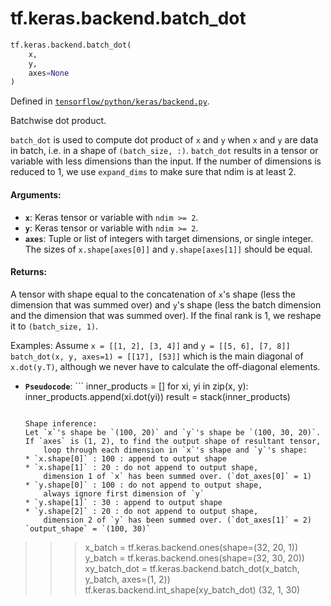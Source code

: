 <div itemscope itemtype="http://developers.google.com/ReferenceObject">
<meta itemprop="name" content="tf.keras.backend.batch_dot" />
<meta itemprop="path" content="Stable" />
</div>

# tf.keras.backend.batch_dot

``` python
tf.keras.backend.batch_dot(
    x,
    y,
    axes=None
)
```



Defined in [`tensorflow/python/keras/backend.py`](/code/stable/tensorflow/python/keras/backend.py).

Batchwise dot product.

`batch_dot` is used to compute dot product of `x` and `y` when
`x` and `y` are data in batch, i.e. in a shape of
`(batch_size, :)`.
`batch_dot` results in a tensor or variable with less dimensions
than the input. If the number of dimensions is reduced to 1,
we use `expand_dims` to make sure that ndim is at least 2.

#### Arguments:

* <b>`x`</b>: Keras tensor or variable with `ndim >= 2`.
* <b>`y`</b>: Keras tensor or variable with `ndim >= 2`.
* <b>`axes`</b>: Tuple or list of integers with target dimensions, or single integer.
    The sizes of `x.shape[axes[0]]` and `y.shape[axes[1]]` should be equal.


#### Returns:

  A tensor with shape equal to the concatenation of `x`'s shape
  (less the dimension that was summed over) and `y`'s shape
  (less the batch dimension and the dimension that was summed over).
  If the final rank is 1, we reshape it to `(batch_size, 1)`.

Examples:
  Assume `x = [[1, 2], [3, 4]]` and `y = [[5, 6], [7, 8]]`
  `batch_dot(x, y, axes=1) = [[17], [53]]` which is the main diagonal
  of `x.dot(y.T)`, although we never have to calculate the off-diagonal
  elements.

* <b>`Pseudocode`</b>:   ```
  inner_products = []
  for xi, yi in zip(x, y):
      inner_products.append(xi.dot(yi))
  result = stack(inner_products)
  ```

  Shape inference:
  Let `x`'s shape be `(100, 20)` and `y`'s shape be `(100, 30, 20)`.
  If `axes` is (1, 2), to find the output shape of resultant tensor,
      loop through each dimension in `x`'s shape and `y`'s shape:
  * `x.shape[0]` : 100 : append to output shape
  * `x.shape[1]` : 20 : do not append to output shape,
      dimension 1 of `x` has been summed over. (`dot_axes[0]` = 1)
  * `y.shape[0]` : 100 : do not append to output shape,
      always ignore first dimension of `y`
  * `y.shape[1]` : 30 : append to output shape
  * `y.shape[2]` : 20 : do not append to output shape,
      dimension 2 of `y` has been summed over. (`dot_axes[1]` = 2)
  `output_shape` = `(100, 30)`

>>> x_batch = tf.keras.backend.ones(shape=(32, 20, 1))
>>> y_batch = tf.keras.backend.ones(shape=(32, 30, 20))
>>> xy_batch_dot = tf.keras.backend.batch_dot(x_batch, y_batch, axes=(1, 2))
>>> tf.keras.backend.int_shape(xy_batch_dot)
(32, 1, 30)